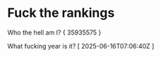 # Fuck the rankings

Who the hell am I?
{ 35935575 }

What fucking year is it?
[ 2025-06-16T07:06:40Z ]
